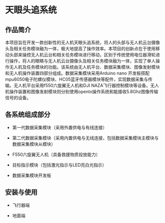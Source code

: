 # 天眼头追系统
## 作品简介
本项目旨在开发一款创新性的无人机天眼头追系统，将人的头部与无人机云台摄像头及相关任务模块融为一体，极大地提高了操作效率。本项目的创新点在于使用移动头部来操控无人机云台和相关任务模块进行移动，区别于传统使用电位器滑轮进行操作，将人的眼睛与无人机云台摄像头及相关任务模块融为一体，实现了单人操作无人机及任务模块的功能。该系统由无人机平台、数据采集模块、图像发射模块和无人机操作装置四部分组成。数据采集模块采用Arduino nano 开发板搭配mpu6050电子陀螺仪模块、HC05蓝牙传感器模块等配件，实现数据采集与传输。无人机平台采用f550六旋翼无人机和DJI NAZA飞行器控制模块等设备。无人机操作装置和图像发射模块则分别使用opentx操作系统和能接收5.8Ghz图像传输信号的设备。


## 各系统组成部分
- 第一代数据采集模块（采用外置供电与有线连接）
  



- 第二代数据采集模块（采用内置供电与无线连接，包括数据采集模块主模块与数据采集模块从模块）
 
 
 
- F550六旋翼无人机（具备救援物质投放能力）
 


 
- 目标指示模块（包括激光指示与LED亮白光指示）
 
 

- 数据采集模块开发板
 
## 安装与使用

- 飞行器端

  
- 地面端


